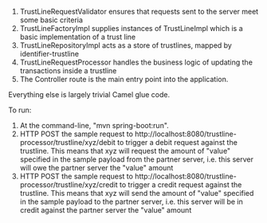 1. TrustLineRequestValidator ensures that requests sent to the server meet some basic criteria
2. TrustLineFactoryImpl supplies instances of TrustLineImpl which is a basic implementation of a trust line
3. TrustLineRepositoryImpl acts as a store of trustlines, mapped by identifier-trustline
4. TrustLineRequestProcessor handles the business logic of updating the transactions inside a trustline
5. The Controller route is the main entry point into the application.

Everything else is largely trivial Camel glue code. 

To run:

1. At the command-line, "mvn spring-boot:run".
2. HTTP POST the sample request to http://localhost:8080/trustline-processor/trustline/xyz/debit to trigger a debit request against the trustline. This means that xyz will request the amount of "value" specified in the sample payload from the partner server, i.e. this server will owe the partner server the "value" amount
3. HTTP POST the sample request to http://localhost:8080/trustline-processor/trustline/xyz/credit to trigger a credit request against the trustline. This means that xyz will send the amount of "value" specified in the sample payload to the partner server, i.e. this server will be in credit against the partner server the "value" amount
